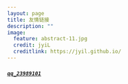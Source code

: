 ```yaml
---
layout: page
title: 友情链接
description: ""
image:
  feature: abstract-11.jpg
  credit: jyiL
  creditlink: https://jyil.github.io/
---
```


##### <a href="http://blog.csdn.net/qq_23989101" target="view_window">`qq_23989101`</a>&nbsp;&nbsp;&nbsp;&nbsp;